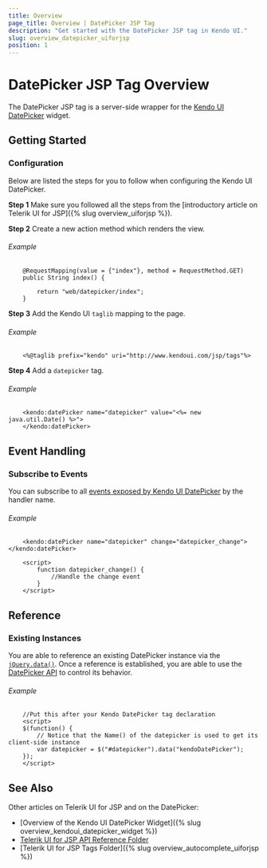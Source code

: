 ```yaml
---
title: Overview
page_title: Overview | DatePicker JSP Tag
description: "Get started with the DatePicker JSP tag in Kendo UI."
slug: overview_datepicker_uiforjsp
position: 1
---
```


# DatePicker JSP Tag Overview

The DatePicker JSP tag is a server-side wrapper for the [Kendo UI DatePicker](/api/javascript/ui/datepicker) widget.

## Getting Started

### Configuration

Below are listed the steps for you to follow when configuring the Kendo UI DatePicker.

**Step 1** Make sure you followed all the steps from the [introductory article on Telerik UI for JSP]({% slug overview_uiforjsp %}).

**Step 2** Create a new action method which renders the view.

###### Example

        @RequestMapping(value = {"index"}, method = RequestMethod.GET)
        public String index() {

            return "web/datepicker/index";
        }

**Step 3** Add the Kendo UI `taglib` mapping to the page.

###### Example

        <%@taglib prefix="kendo" uri="http://www.kendoui.com/jsp/tags"%>

**Step 4** Add a `datepicker` tag.

###### Example

        <kendo:datePicker name="datepicker" value="<%= new java.util.Date() %>">
        </kendo:datePicker>

## Event Handling

### Subscribe to Events

You can subscribe to all [events exposed by Kendo UI DatePicker](/api/javascript/ui/datepicker#events) by the handler name.

###### Example

        <kendo:datePicker name="datepicker" change="datepicker_change"></kendo:datePicker>

        <script>
            function datepicker_change() {
                //Handle the change event
            }
        </script>

## Reference

### Existing Instances

You are able to reference an existing DatePicker instance via the [`jQuery.data()`](http://api.jquery.com/jQuery.data/). Once a reference is established, you are able to use the [DatePicker API](/api/javascript/ui/datepicker#methods) to control its behavior.

###### Example

        //Put this after your Kendo DatePicker tag declaration
        <script>
        $(function() {
            // Notice that the Name() of the datepicker is used to get its client-side instance
            var datepicker = $("#datepicker").data("kendoDatePicker");
        });
        </script>

## See Also

Other articles on Telerik UI for JSP and on the DatePicker:

* [Overview of the Kendo UI DatePicker Widget]({% slug overview_kendoui_datepicker_widget %})
* [Telerik UI for JSP API Reference Folder](/api/jsp/autocomplete/animation)
* [Telerik UI for JSP Tags Folder]({% slug overview_autocomplete_uiforjsp %})
